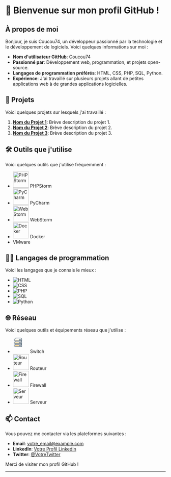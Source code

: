 
# 👋 Bienvenue sur mon profil GitHub !

## À propos de moi

Bonjour, je suis Coucou74, un développeur passionné par la technologie et le développement de logiciels. Voici quelques informations sur moi :

- **Nom d'utilisateur GitHub**: Coucou74
- **Passionné par**: Développement web, programmation, et projets open-source.
- **Langages de programmation préférés**: HTML, CSS, PHP, SQL, Python.
- **Expérience**: J'ai travaillé sur plusieurs projets allant de petites applications web à de grandes applications logicielles.

## 🌟 Projets

Voici quelques projets sur lesquels j'ai travaillé :

1. **[Nom du Projet 1](lien_vers_projet_1)**: Brève description du projet 1.
2. **[Nom du Projet 2](lien_vers_projet_2)**: Brève description du projet 2.
3. **[Nom du Projet 3](lien_vers_projet_3)**: Brève description du projet 3.

## 🛠️ Outils que j'utilise

Voici quelques outils que j'utilise fréquemment :

- <img src="https://resources.jetbrains.com/storage/products/company/brand/logos/PhpStorm_icon.svg" alt="PHPStorm" width="50"/>  PHPStorm
- <img src="https://resources.jetbrains.com/storage/products/company/brand/logos/PyCharm_icon.svg" alt="PyCharm" width="50"/>  PyCharm
- <img src="https://resources.jetbrains.com/storage/products/company/brand/logos/WebStorm_icon.svg" alt="WebStorm" width="50"/>  WebStorm
- <img src="https://www.docker.com/wp-content/uploads/2022/03/Moby-logo.png" alt="Docker" width="50"/>  Docker
- VMware

## 👨‍💻 Langages de programmation

Voici les langages que je connais le mieux :

- ![HTML](https://img.shields.io/badge/HTML-E34F26?style=for-the-badge&logo=html5&logoColor=white)
- ![CSS](https://img.shields.io/badge/CSS-1572B6?style=for-the-badge&logo=css3&logoColor=white)
- ![PHP](https://img.shields.io/badge/PHP-777BB4?style=for-the-badge&logo=php&logoColor=white)
- ![SQL](https://img.shields.io/badge/SQL-4479A1?style=for-the-badge&logo=sql&logoColor=white)
- ![Python](https://img.shields.io/badge/Python-3776AB?style=for-the-badge&logo=python&logoColor=white)


## 🌐 Réseau

Voici quelques outils et équipements réseau que j'utilise :

- <svg xmlns="http://www.w3.org/2000/svg" width="50" height="50" id="wireless">
    <path fill="#2b4255" d="M283.088 1150.111a.5.5 0 0 0-.381.178l-2.553 3a.5.5 0 0 0 .381.822h22a.5.5 0 0 0 .381-.824l-2.562-3a.5.5 0 0 0-.381-.176h-16.885zm.23 1h16.424l1.71 2h-19.835l1.701-2z" color="#000" font-family="sans-serif" font-weight="400" overflow="visible" style="line-height:normal;text-indent:0;text-align:start;text-decoration-line:none;text-decoration-style:solid;text-decoration-color:#000;text-transform:none;block-progression:tb;isolation:auto;mix-blend-mode:normal" transform="translate(-275.036 -1139.112)"></path>
    <path fill="#2b4255" d="M280.535 1144.111a.5.5 0 0 0-.5.5v6a.5.5 0 0 0 .5.5h22a.5.5 0 0 0 .5-.5v-6a.5.5 0 0 0-.5-.5h-22zm.5 1h21v5h-21v-5z" color="#000" font-family="sans-serif" font-weight="400" overflow="visible" style="line-height:normal;text-indent:0;text-align:start;text-decoration-line:none;text-decoration-style:solid;text-decoration-color:#000;text-transform:none;block-progression:tb;isolation:auto;mix-blend-mode:normal" transform="translate(-275.036 -1139.112)"></path>
    <path fill="#f8b84e" d="M7 8h2v2H7zm3 0h2v2h-2zm3 0h2v2h-2zm3 0h2v2h-2z"></path>
    <path fill="#2b4255" d="M19 9h3v1h-3zm0-2h3v1h-3zm4 2h3v1h-3zm0-2h3v1h-3z"></path>
    <path fill="#2b4255" d="M280.535 1153.111a.5.5 0 0 0-.5.5v6a.5.5 0 0 0 .5.5h22a.5.5 0 0 0 .5-.5v-6a.5.5 0 0 0-.5-.5h-22zm.5 1h21v5h-21v-5z" color="#000" font-family="sans-serif" font-weight="400" overflow="visible" style="line-height:normal;text-indent:0;text-align:start;text-decoration-line:none;text-decoration-style:solid;text-decoration-color:#000;text-transform:none;block-progression:tb;isolation:auto;mix-blend-mode:normal" transform="translate(-275.036 -1139.112)"></path>
    <path fill="#f8b84e" d="M7 17h2v2H7zm3 0h2v2h-2zm3 0h2v2h-2zm3 0h2v2h-2z"></path>
    <path fill="#2b4255" d="M19 18h3v1h-3zm0-2h3v1h-3zm4 2h3v1h-3zm0-2h3v1h-3z"></path>
    <path fill="#2b4255" d="M280.535 1162.111a.5.5 0 0 0-.5.5v6a.5.5 0 0 0 .5.5h22a.5.5 0 0 0 .5-.5v-6a.5.5 0 0 0-.5-.5h-22zm.5 1h21v5h-21v-5z" color="#000" font-family="sans-serif" font-weight="400" overflow="visible" style="line-height:normal;text-indent:0;text-align:start;text-decoration-line:none;text-decoration-style:solid;text-decoration-color:#000;text-transform:none;block-progression:tb;isolation:auto;mix-blend-mode:normal" transform="translate(-275.036 -1139.112)"></path>
    <path fill="#f8b84e" d="M7 26h2v2H7zm3 0h2v2h-2zm3 0h2v2h-2zm3 0h2v2h-2z"></path>
    <path fill="#2b4255" d="M19 27h3v1h-3zm0-2h3v1h-3zm4 2h3v1h-3zm0-2h3v1h-3z"></path>
    <path fill="#2b4255" d="M283.088 1159.111a.5.5 0 0 0-.381.178l-2.553 3a.5.5 0 0 0 .381.822h22a.5.5 0 0 0 .381-.824l-2.562-3a.5.5 0 0 0-.381-.176h-16.885zm.23 1h16.424l1.71 2h-19.835l1.701-2zm-.23-19a.5.5 0 0 0-.381.178l-2.553 3a.5.5 0 0 0 .381.822h22a.5.5 0 0 0 .381-.824l-2.562-3a.5.5 0 0 0-.381-.176h-16.885zm.23 1h16.424l1.71 2h-19.835l1.701-2z" color="#000" font-family="sans-serif" font-weight="400" overflow="visible" style="line-height:normal;text-indent:0;text-align:start;text-decoration-line:none;text-decoration-style:solid;text-decoration-color:#000;text-transform:none;block-progression:tb;isolation:auto;mix-blend-mode:normal" transform="translate(-275.036 -1139.112)"></path>
  </svg> Switch
- <img src="https://upload.wikimedia.org/wikipedia/commons/1/10/Router-icon.svg" alt="Routeur" width="50"/> Routeur
- <img src="https://upload.wikimedia.org/wikipedia/commons/1/1b/Firewall-icon.svg" alt="Firewall" width="50"/> Firewall
- <img src="https://upload.wikimedia.org/wikipedia/commons/6/64/Server-icon.svg" alt="Serveur" width="50"/> Serveur

## 📫 Contact

Vous pouvez me contacter via les plateformes suivantes :

- **Email**: [votre_email@example.com](mailto:votre_email@example.com)
- **LinkedIn**: [Votre Profil LinkedIn](lien_vers_linkedin)
- **Twitter**: [@VotreTwitter](https://twitter.com/VotreTwitter)

Merci de visiter mon profil GitHub !

---

